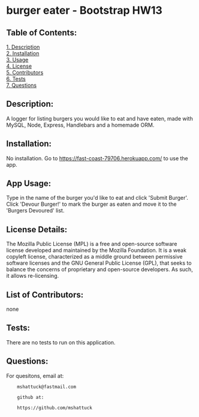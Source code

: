 # burger eater - Bootstrap HW13

## Table of Contents:  
[1. Description](#Description)  
[2. Installation](#Installation)  
[3. Usage](#Usage)  
[4. License](#License)  
[5. Contributors](#Contributors)  
[6. Tests](#Tests)  
[7. Questions](#Questions) 
## Description:
A logger for listing burgers you would like to eat and have eaten, made with MySQL, Node, Express, Handlebars and a homemade ORM.

## Installation:
No installation. Go to https://fast-coast-79706.herokuapp.com/ to use the app. 

## App Usage:
Type in the name of the burger you'd like to eat and click 'Submit Burger'. Click 'Devour Burger!' to mark the burger as eaten and move it to the 'Burgers Devoured' list.

## License Details:  
The Mozilla Public License (MPL) is a free and open-source software license developed and maintained by the Mozilla Foundation. It is a weak copyleft license, characterized as a middle ground between permissive software licenses and the GNU General Public License (GPL), that seeks to balance the concerns of proprietary and open-source developers. As such, it allows re-licensing.   
## List of Contributors:
none
## Tests:
There are no tests to run on this application.
## Questions:
For quesitons, email at:  

        mshattuck@fastmail.com

        github at:  
 
        https://github.com/mshattuck

        

